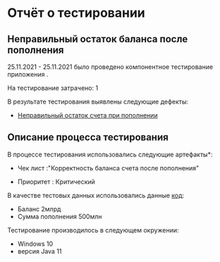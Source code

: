 # Отчёт о тестировании <xxx>

## Неправильный остаток баланса после пополнения

25.11.2021 - 25.11.2021 было проведено компонентное тестирование приложения <xxx>.

На тестирование затрачено: 1

В результате тестирования выявлены следующие дефекты:
* [Неправильный остаток счета при пополнении](https://github.com/Vugar350/javahomework1.1/issues/4)

## Описание процесса тестирования

В процессе тестирования использовались следующие артефакты*:
* Чек лист :"Корректность  баланса счета после пополнения"
  
* Приоритет : Критический



В качестве тестовых данных использовались данные [код](https://github.com/Vugar350/javahomework1.1/blob/master/src/main.java):
* Баланс 2млрд
* Сумма пополнения 500млн


Тестирование производилось в следующем окружении:
* Windows 10
* версия Java 11

